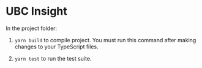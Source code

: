 # UBC Insight

In the project folder:

1. `yarn build` to compile project. You must run this command after making changes to your TypeScript files.

1. `yarn test` to run the test suite.
